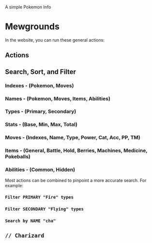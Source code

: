 A simple Pokemon Info

# Mewgrounds

In the website, you can run these general actions:

## Actions

## Search, Sort, and Filter
### Indexes - (Pokemon, Moves)
### Names - (Pokemon, Moves, Items, Abilities)
### Types - (Primary, Secondary)
### Stats - (Base, Min, Max, Total)
### Moves - (Indexes, Name, Type, Power, Cat, Acc, PP, TM)
### Items - (General, Battle, Hold, Berries, Machines, Medicine, Pokeballs)
### Abilities - (Common, Hidden)

Most actions can be combined to pinpoint a more accurate search.
For example:
### `Filter PRIMARY "Fire" types`
### `Filter SECONDARY "Flying" types`
### `Search by NAME "cha"`

## `// Charizard`
